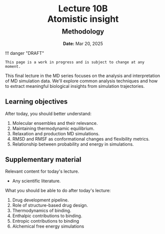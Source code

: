 <h1 style="margin-bottom: 0.4em; text-align: center;">
    <b>Lecture 10B</b><br>
    Atomistic insight
</h1>
<h2 style="margin-top: 0.0em; text-align: center;">
    Methodology
</h2>
<p style="text-align: center;">
    <b>Date:</b> Mar 20, 2025
</p>

!!! danger "DRAFT"

    This page is a work in progress and is subject to change at any moment.

This final lecture in the MD series focuses on the analysis and interpretation of MD simulation data.
We'll explore common analysis techniques and how to extract meaningful biological insights from simulation trajectories.

## Learning objectives

After today, you should better understand:

1.  Molecular ensembles and their relevance.
2.  Maintaining thermodynamic equilibrium.
3.  Relaxation and production MD simulations.
4.  RMSD and RMSF as conformational changes and flexibility metrics.
5.  Relationship between probability and energy in simulations.

## Supplementary material

Relevant content for today's lecture.

-   Any scientific literature.

What you should be able to do after today's lecture:

1.  Drug development pipeline.
2.  Role of structure-based drug design.
3.  Thermodynamics of binding.
4.  Enthalpic contributions to binding.
5.  Entropic contributions to binding
6.  Alchemical free energy simulations
